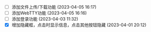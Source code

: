   - [ ] 添加文件上传/下载功能 (2023-04-05 16:17)
  - [ ] 添加WebTTY功能 (2023-04-05 16:16)
  - [ ] 添加登录功能 (2023-04-03 11:32)
  - [X] 增加隐藏框，点击时显示信息，点击其他按钮隐藏 (2023-04-01 20:12)
